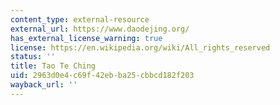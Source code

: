 ```yaml
---
content_type: external-resource
external_url: https://www.daodejing.org/
has_external_license_warning: true
license: https://en.wikipedia.org/wiki/All_rights_reserved
status: ''
title: Tao Te Ching
uid: 2963d0e4-c69f-42eb-ba25-cbbcd182f203
wayback_url: ''
---
```


